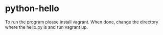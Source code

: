 # python-hello
To run the program please install vagrant.
When done, change the directory where the hello.py is and run vagrant up.
